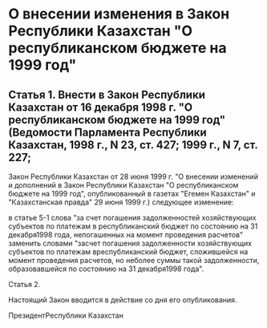 # О внесении изменения в Закон Республики Казахстан "О республиканском бюджете на 1999 год"

## Статья 1. Внести в Закон Республики Казахстан от 16 декабря 1998 г. "О республиканском бюджете на 1999 год" (Ведомости Парламента Республики Казахстан, 1998 г., N 23, ст. 427; 1999 г., N 7, ст. 227;

Закон Республики Казахстан от 28 июня 1999 г. "О внесении изменений и дополнений в Закон Республики Казахстан "О республиканском бюджете на 1999 год", опубликованный в газетах "Егемен Казахстан" и "Казахстанская правда" 29 июня 1999 г.) следующее изменение:

в статье 5-1 слова "за счет погашения задолженностей хозяйствующих субъектов по платежам в республиканский бюджет по состоянию на 31 декабря1998 года, непогашенных на момент проведения расчетов" заменить словами "засчет погашения задолженности хозяйствующих субъектов по платежам вреспубликанский бюджет, сложившейся на момент проведения расчетов, но неболее суммы такой задолженности, образовавшейся по состоянию на 31 декабря1998 года".

Статья 2.

Настоящий Закон вводится в действие со дня его опубликования.

ПрезидентРеспублики Казахстан

